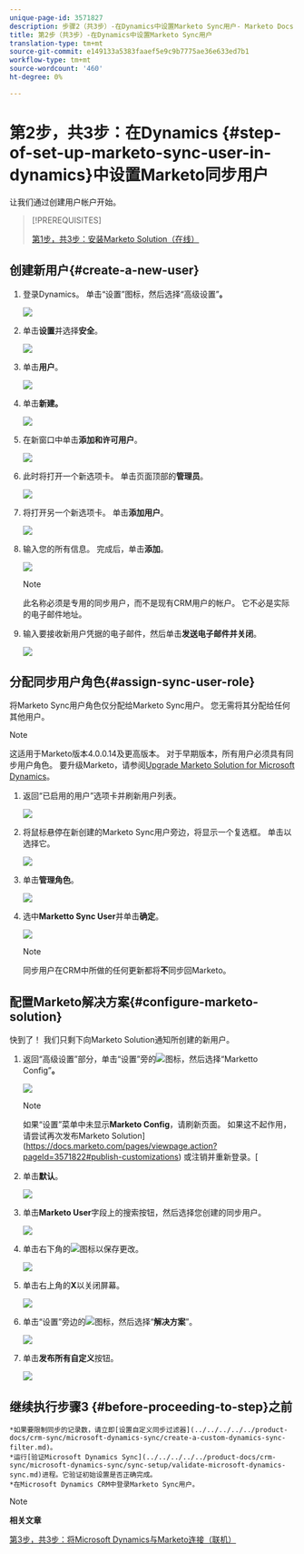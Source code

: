 ```yaml
---
unique-page-id: 3571827
description: 步骤2（共3步）-在Dynamics中设置Marketo Sync用户- Marketo Docs —— 产品文档
title: 第2步（共3步）-在Dynamics中设置Marketo Sync用户
translation-type: tm+mt
source-git-commit: e149133a5383faaef5e9c9b7775ae36e633ed7b1
workflow-type: tm+mt
source-wordcount: '460'
ht-degree: 0%

---
```



# 第2步，共3步：在Dynamics {#step-of-set-up-marketo-sync-user-in-dynamics}中设置Marketo同步用户

让我们通过创建用户帐户开始。

>[!PREREQUISITES]
>
>[第1步，共3步：安装Marketo Solution（在线）](step-1-of-3-install.md)

## 创建新用户{#create-a-new-user}

1. 登录Dynamics。 单击“设置”图标，然后选择“高级设置”**。**

   ![](assets/one.png)

1. 单击**设置**并选择&#x200B;**安全**。

   ![](assets/two.png)

1. 单击&#x200B;**用户**。

   ![](assets/three.png)

1. 单击&#x200B;**新建。**

   ![](assets/four.png)

1. 在新窗口中单击&#x200B;**添加和许可用户**。

   ![](assets/five.png)

1. 此时将打开一个新选项卡。 单击页面顶部的&#x200B;**管理员**。

   ![](assets/six.png)

1. 将打开另一个新选项卡。 单击&#x200B;**添加用户**。

   ![](assets/seven.png)

1. 输入您的所有信息。 完成后，单击&#x200B;**添加**。

   ![](assets/eight.png)

   >[!NOTE]
   >
   >此名称必须是专用的同步用户，而不是现有CRM用户的帐户。 它不必是实际的电子邮件地址。

1. 输入要接收新用户凭据的电子邮件，然后单击&#x200B;**发送电子邮件并关闭**。

   ![](assets/nine.png)

## 分配同步用户角色{#assign-sync-user-role}

将Marketo Sync用户角色仅分配给Marketo Sync用户。 您无需将其分配给任何其他用户。

>[!NOTE]
>
>这适用于Marketo版本4.0.0.14及更高版本。 对于早期版本，所有用户必须具有同步用户角色。 要升级Marketo，请参阅[Upgrade Marketo Solution for Microsoft Dynamics](../../../../../product-docs/crm-sync/microsoft-dynamics-sync/sync-setup/download-the-marketo-lead-management-solution/upgrade-the-marketo-solution-for-microsoft-dynamics.md)。

1. 返回“已启用的用户”选项卡并刷新用户列表。

   ![](assets/ten.png)

1. 将鼠标悬停在新创建的Marketo Sync用户旁边，将显示一个复选框。 单击以选择它。

   ![](assets/eleven.png)

1. 单击&#x200B;**管理角色**。

   ![](assets/twelve.png)

1. 选中&#x200B;**Marketto Sync User**&#x200B;并单击&#x200B;**确定**。

   ![](assets/thirteen.png)

   >[!NOTE]
   >
   >同步用户在CRM中所做的任何更新都将&#x200B;**不**&#x200B;同步回Marketo。

## 配置Marketo解决方案{#configure-marketo-solution}

快到了！ 我们只剩下向Marketo Solution通知所创建的新用户。

1. 返回“高级设置”部分，单击“设置”旁的![](assets/image2015-5-13-15-3a49-3a19.png)图标，然后选择“Marketto Config”**。**

   ![](assets/fourteen.png)

   >[!NOTE]
   >
   >如果“设置”菜单中未显示&#x200B;**Marketo Config**，请刷新页面。 如果这不起作用，请尝试再次发布Marketo Solution](https://docs.marketo.com/pages/viewpage.action?pageId=3571822#publish-customizations) [](https://docs.marketo.com/pages/viewpage.action?pageId=3571822#publish-customizations)或注销并重新登录。[

1. 单击&#x200B;**默认**。

   ![](assets/fifteen.png)

1. 单击&#x200B;**Marketo User**&#x200B;字段上的搜索按钮，然后选择您创建的同步用户。

   ![](assets/sixteen.png)

1. 单击右下角的![](assets/image2015-3-13-15-3a10-3a11.png)图标以保存更改。

   ![](assets/image2015-3-13-15-3a3-3a3.png)

1. 单击右上角的&#x200B;**X**&#x200B;以关闭屏幕。

   ![](assets/seventeen.png)

1. 单击“设置”旁边的![](assets/image2015-5-13-15-3a49-3a19-1.png)图标，然后选择“**解决方案**”。

   ![](assets/eighteen.png)

1. 单击&#x200B;**发布所有自定义**&#x200B;按钮。

   ![](assets/nineteen.png)

## 继续执行步骤3 {#before-proceeding-to-step}之前

    *如果要限制同步的记录数，请立即[设置自定义同步过滤器](../../../../../product-docs/crm-sync/microsoft-dynamics-sync/create-a-custom-dynamics-sync-filter.md)。
    *运行[验证Microsoft Dynamics Sync](../../../../../product-docs/crm-sync/microsoft-dynamics-sync/sync-setup/validate-microsoft-dynamics-sync.md)进程。它验证初始设置是否正确完成。
    *在Microsoft Dynamics CRM中登录Marketo Sync用户。

>[!NOTE]
>
>**相关文章**
>
>
>[第3步，共3步：将Microsoft Dynamics与Marketo连接（联机）](step-3-of-3-connect.md)
